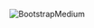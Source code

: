 ![BootstrapMedium](https://user-images.githubusercontent.com/109991448/200231689-62b93cfe-852b-4a03-9d01-1732f50c894b.jpg)
